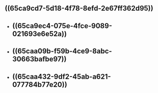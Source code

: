 ## ((65ca9cd7-5d18-4f78-8efd-2e67ff362d95))
- ## ((65ca9ec4-075e-4fce-9089-021693e6e52a))
- ## ((65caa09b-f59b-4ce9-8abc-30663bafbe97))
- ## ((65caa432-9df2-45ab-a621-077784b77e20))